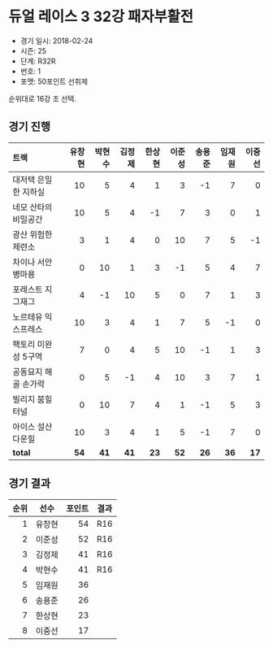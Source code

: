 # 듀얼 레이스 3 32강 패자부활전

- 경기 일시: 2018-02-24
- 시즌: 25
- 단계: R32R
- 번호: 1
- 포맷: 50포인트 선취제



순위대로 16강 조 선택.

## 경기 진행

| 트랙 | 유창현 | 박현수 | 김정제 | 한상현 | 이준성 | 송용준 | 임재원 | 이중선 |
|:---|---:|---:|---:|---:|---:|---:|---:|---:|
| 대저택 은밀한 지하실 | 10 | 5 | 4 | 1 | 3 | -1 | 7 | 0 |
| 네모 산타의 비밀공간 | 10 | 5 | 4 | -1 | 7 | 3 | 0 | 1 |
| 광산 위험한 제련소 | 3 | 1 | 4 | 0 | 10 | 7 | 5 | -1 |
| 차이나 서안 병마용 | 0 | 10 | 1 | 3 | -1 | 5 | 4 | 7 |
| 포레스트 지그재그 | 4 | -1 | 10 | 5 | 0 | 7 | 1 | 3 |
| 노르테유 익스프레스 | 10 | 3 | 4 | 1 | 7 | 5 | -1 | 0 |
| 팩토리 미완성 5구역 | 7 | 0 | 4 | 5 | 10 | -1 | 1 | 3 |
| 공동묘지 해골 손가락 | 0 | 5 | -1 | 4 | 10 | 3 | 7 | 1 |
| 빌리지 붐힐터널 | 0 | 10 | 7 | 4 | 1 | -1 | 5 | 3 |
| 아이스 설산 다운힐 | 10 | 3 | 4 | 1 | 5 | -1 | 7 | 0 |
| __total__ | __54__ | __41__ | __41__ | __23__ | __52__ | __26__ | __36__ | __17__ |




## 경기 결과

| 순위 | 선수 | 포인트 | 결과 |
|---:|:---:|---:|:---:|
| 1 | 유창현 | 54 | R16 |
| 2 | 이준성 | 52 | R16 |
| 3 | 김정제 | 41 | R16 |
| 4 | 박현수 | 41 | R16 |
| 5 | 임재원 | 36 |  |
| 6 | 송용준 | 26 |  |
| 7 | 한상현 | 23 |  |
| 8 | 이중선 | 17 |  |

